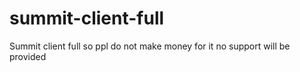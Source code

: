 # summit-client-full
Summit client full so ppl do not make money for it no support will be provided
